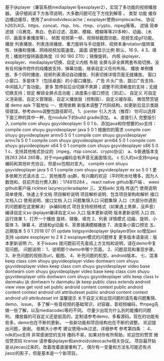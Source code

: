 基于ijkplayer（兼容系统mediaplayer与exoplayer2），实现了多功能的视频播放器。 请仔细阅读下方各项说明，大多数问题可在下方找到解答 。 类型 功能 缓存 边播边缓存，使用了androidvideocache；exoplayer使用simplecache。 协议 h263\4\5、https、concat、rtsp、hls、rtmp、crypto、mpeg等等。 滤镜 简单滤镜（马赛克、黑白、色彩过滤、高斯、模糊、模糊等等20多种）、动画、（水印、画面多重播放等）。 帧图 视频第一帧、视频帧截图功能，视频生成gif功能。 播放 列表播放、列表连续播放、重力旋转与手动旋转、视频本身rotation旋转属性、快播和慢播、网络视频加载速度。 画面 调整显示比例 默认、16 9、4 3、填充；播放时旋转画面角度（0 90 180 270）；镜像旋转。 内核 ijkplayer、exoplayer、mediaplayer切换、自定义内核 布局 全屏与非全屏两套布局切换、没有任何操作控件的纯播放支持、弹幕功能、继承自定义任何布局。 播放 单例播放、多个同时播放、视频列表滑动自动播放、列表切换详情页面无缝播放。 窗口 小窗口、多窗体下（包括桌面）的小窗口播放。 广告 片头广告、跳过广告支持、中间插入广告功能。 更多 暂停前后台切换不黑屏；调整不同清晰度的支持；无缝切换支持；锁定 解锁全屏点击功能；进度条小窗口预览（测试）。 自定义 可自定义渲染层、自定义管理层、自定义播放层（控制层）、自定义缓存层。 微信赞赏链接 demo apk 下载地址 一、使用依赖 新版本调整了代码结构，如更新后显示类路径错误，参考demo调整包路径即可。 1、jcenter 引入方法（推荐） 你可以选择下面三种的其中一种，在module下的build gradle添加。 a、直接引入 完整版引入 compile com shuyu gsyvideoplayer 5 0 1 b、添加java和你想要的so支持： compile com shuyu gsyvideoplayer java 5 0 1 根据你的需求 compile com shuyu gsyvideoplayer armv5 5 0 1 compile com shuyu gsyvideoplayer armv7a 5 0 1 compile com shuyu gsyvideoplayer arm64 5 0 1 compile com shuyu gsyvideoplayer x64 5 0 1 compile com shuyu gsyvideoplayer x86 5 0 1 c、支持其他格式协议的（mpeg，rtsp concat、crypto协议） a、b普通版本支持263 264 265等，对于mpeg编码会有声音无画面情况。 c 引入的so支持mpeg编码和其他补充协议，但是so包相对变大。 compile com shuyu gsyvideoplayer java 5 0 1 compile com shuyu gsyvideoplayer ex so 5 0 1 更多依赖方式请点击 二、其他推荐 qq群，有兴趣的欢迎（平时吹水吐槽多，因为人数饱和，目前开启付费入群）：174815284 。 react native github客户端 、 weex github客户端 ricktext lazyrecycleradapter 三、文档wiki 文档 传送门 使用说明 简单使用，快速上手文档 项目解析说明 项目解析说明、包含项目架构和解析 接口文档入口 使用说明、接口文档 入口 问题集锦入口 问题集锦 入口（大部分你遇到的问题都在这里解决） ijk编码格式 项目支持视频格式（如果遇上黑屏，没声音） 编译自定义so ijkplayer编译自定义so 入口 版本更新说明 版本更新说明 入口 四、运行效果 1、打开一个播放 旋转、镜像、填充 2、列表 详情模式 动画、旋转、小窗体 3、弹幕 4、滤镜和gl动画 6、背景铺满模糊播放 7、进度条小窗口预览 五、近期版本 5 0 1 2018 07 01 update listgsyvideoplayer ijkplayer的ex so增加avi支持 update exoplayer to 2 8 2 exoplayer模式的问题修复 更多版本请查阅：版本更新说明 六、关于issues 提问题前可先查阅上方文档和说明，请在demo中复现问题。 问题说明： 1、说明那个demo中哪个页面。 2、问题显现和重现步骤。 3、补充问题的视频流url，截图。 4、补充问题的机型，android版本。 七、混淆 keep class com shuyu gsyvideoplayer video dontwarn com shuyu gsyvideoplayer video keep class com shuyu gsyvideoplayer video base dontwarn com shuyu gsyvideoplayer video base keep class com shuyu gsyvideoplayer utils dontwarn com shuyu gsyvideoplayer utils keep class tv danmaku ijk dontwarn tv danmaku ijk keep public class extends android view view get void set public android content context public android content context android util attributeset public android content context android util attributeset int 温馨提示 关于自定义和出现问题的请先看问题集锦、demo、issue。 多了解一些音视频的基础常识，对容器，音视频编码，ffmpeg先做一些了解，以及mediacodec等的不同。 尽量少出现为什么别的能播的问题哟。 播放器的可自定义还是挺高的，定制请参考demo，多看源码。现在的功能有些多，demo也在不断的更新。 一些新功能和项目结构也在不断的调整。 欢迎提出问题，谢谢。 依赖大小参考 建议使用ndk过滤，详细参考 参考第四条 ： 4、ndk的so支持 非常感谢您的支持 撸码不易，如果对你有所帮助，欢迎您的赞赏 微信赞赏码 license 请参看ijkplayer和androidvideocache相关协议。 项目最开始是从jiecao过来的，改着改着直接重构了。 偶尔有一变量和方法名可能还有点jiaozi的影子，但是基本是一个新项目。